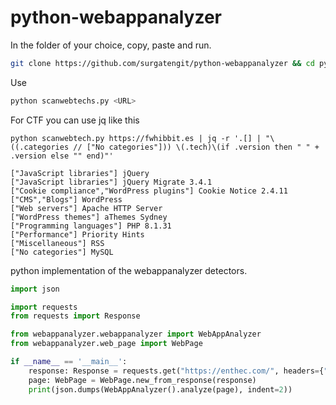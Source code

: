 # python-webappanalyzer

In the folder of your choice, copy, paste and run.
```bash
git clone https://github.com/surgatengit/python-webappanalyzer && cd python-webappanalyzer && pip install -r requirements.txt && echo "Ready, Use: python scanwebtech.py <URL>"
```
Use
```bash
python scanwebtechs.py <URL>
```

For CTF you can use jq like this
```
python scanwebtech.py https://fwhibbit.es | jq -r '.[] | "\((.categories // ["No categories"])) \(.tech)\(if .version then " " + .version else "" end)"'

["JavaScript libraries"] jQuery
["JavaScript libraries"] jQuery Migrate 3.4.1
["Cookie compliance","WordPress plugins"] Cookie Notice 2.4.11
["CMS","Blogs"] WordPress
["Web servers"] Apache HTTP Server
["WordPress themes"] aThemes Sydney
["Programming languages"] PHP 8.1.31
["Performance"] Priority Hints
["Miscellaneous"] RSS
["No categories"] MySQL
```
python implementation of the webappanalyzer detectors.

```python
import json

import requests
from requests import Response

from webappanalyzer.webappanalyzer import WebAppAnalyzer
from webappanalyzer.web_page import WebPage

if __name__ == '__main__':
    response: Response = requests.get("https://enthec.com/", headers={"User-Agent": "Mozilla/5.0 (X11; Linux x86_64; rv:127.0) Gecko/20100101 Firefox/127.0"})
    page: WebPage = WebPage.new_from_response(response)
    print(json.dumps(WebAppAnalyzer().analyze(page), indent=2))

```

